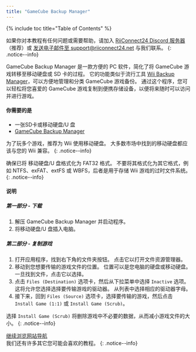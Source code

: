```yaml
---
title: "GameCube Backup Manager"
---
```


{% include toc title="Table of Contents" %}

如果你对本教程有任何问题或需要帮助，请加入 [RiiConnect24 Discord 服务器](https://discord.gg/rc24)（推荐）或 [发送电子邮件至 support@riiconnect24.net](mailto:support@riiconnect24.net) 与我们联系。
{: .notice--info}

GameCube Backup Manager 是一款方便的 PC 软件，简化了将 GameCube 游戏转移至移动硬盘或 SD 卡的过程。 它的功能类似于流行工具 [Wii Backup Manager](wiibackupmanager)，可以方便地管理和分类 GameCube 游戏备份。 通过这个程序，您可以轻松将您喜爱的 GameCube 游戏复制到便携存储设备，以便将来随时可以访问并进行游戏。

#### 你需要的是

- 一张SD卡或移动硬盘/U 盘
- [GameCube Backup Manager](https://github.com/AxionDrak/GameCube-Backup-Manager/releases)

为了玩多个游戏，推荐为 Wii 使用移动硬盘。 大多数市场中找到的移动硬盘都应该与您的 Wii 兼容。
{: .notice--info}

确保已将 移动硬盘/U 盘格式化为 FAT32 格式。 不要将其格式化为其它格式，例如 NTFS、exFAT、extFS 或 WBFS，后者是用于存储 Wii 游戏的过时文件系统。
{: .notice--info}

#### 说明

##### 第一部分 - 下载

1. 解压 GameCube Backup Manager 并启动程序。
2. 将移动硬盘/U 盘插入电脑。

##### 第二部分 - 复制游戏

1. 打开应用程序，找到右下角的文件夹按钮。 点击它以打开文件资源管理器。
2. 移动到您想要传输的游戏文件的位置。 位置可以是您电脑的硬盘或移动硬盘。 一旦找到文件，点击它以选择。
3. 点击 `Files (Destination)` 选项卡，然后从下拉菜单中选择 `Inactive` 选项。 这将允许您选择选择要传输游戏的驱动器。 从列表中选择相应的驱动器字母。
4. 接下来，回到 `Files (Source)` 选项卡，选择要传输的游戏，然后点击 `Install Game (1:1)` 或 `Install Game (Scrub)`。

选择 `Install Game (Scrub)` 将删除游戏中不必要的数据，从而减小游戏文件的大小。
{: .notice--info}

[继续浏览网站导航](site-navigation)<br> 我们还有许多其它您可能会喜欢的教程。
{: .notice--info}
